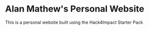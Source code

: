 # Alan Mathew's Personal Website
This is a personal website built using the Hack4Impact Starter Pack

